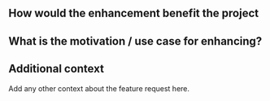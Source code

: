 <!--
Describe what enhancement you would like to make. 
-->

## How would the enhancement benefit the project 

<!--
Describe the reason here
-->

## What is the motivation / use case for enhancing?
<!-- Describe the motivation or the concrete use case. -->

## Additional context

Add any other context about the feature request here.